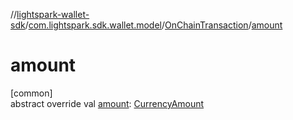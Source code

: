 //[lightspark-wallet-sdk](../../../index.md)/[com.lightspark.sdk.wallet.model](../index.md)/[OnChainTransaction](index.md)/[amount](amount.md)

# amount

[common]\
abstract override val [amount](amount.md): [CurrencyAmount](../-currency-amount/index.md)
